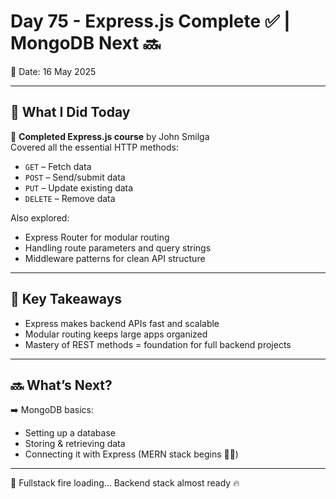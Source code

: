 # Day 75 - Express.js Complete ✅ | MongoDB Next 🔜

📅 Date: 16 May 2025  

---

## 📘 What I Did Today

🎉 **Completed Express.js course** by John Smilga  
Covered all the essential HTTP methods:

- `GET` – Fetch data  
- `POST` – Send/submit data  
- `PUT` – Update existing data  
- `DELETE` – Remove data

Also explored:

- Express Router for modular routing  
- Handling route parameters and query strings  
- Middleware patterns for clean API structure

---

## 🧠 Key Takeaways

- Express makes backend APIs fast and scalable
- Modular routing keeps large apps organized
- Mastery of REST methods = foundation for full backend projects

---

## 🔜 What’s Next?

➡️ MongoDB basics:  
- Setting up a database  
- Storing & retrieving data  
- Connecting it with Express (MERN stack begins 👨‍💻)

---

📌 Fullstack fire loading… Backend stack almost ready 🔥
